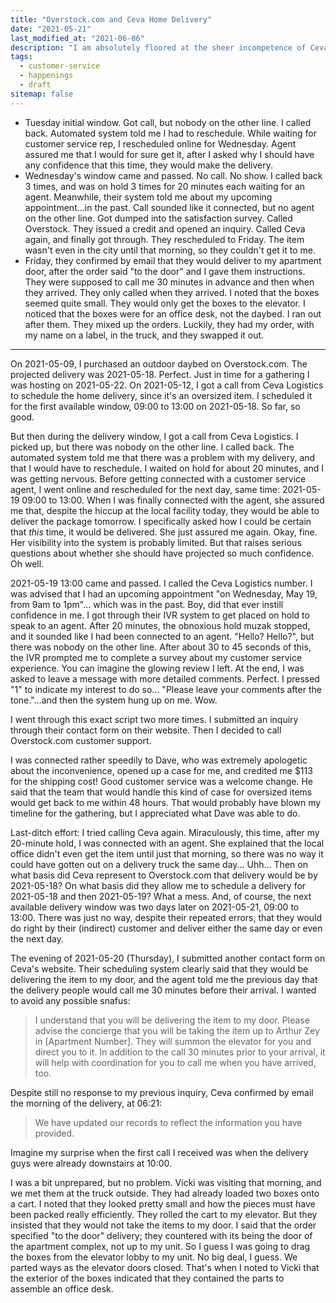 ```yaml
---
title: "Overstock.com and Ceva Home Delivery"
date: "2021-05-21"
last_modified_at: "2021-06-06"
description: "I am absolutely floored at the sheer incompetence of Ceva Home Delivery."
tags:
  - customer-service
  - happenings
  - draft
sitemap: false
---
```


* Tuesday initial window. Got call, but nobody on the other line. I called back. Automated system told me I had to reschedule. While waiting for customer service rep, I rescheduled online for Wednesday. Agent assured me that I would for sure get it, after I asked why I should have any confidence that this time, they would make the delivery.
* Wednesday's window came and passed. No call. No show. I called back 3 times, and was on hold 3 times for 20 minutes each waiting for an agent. Meanwhile, their system told me about my upcoming appointment...in the past. Call sounded like it connected, but no agent on the other line. Got dumped into the satisfaction survey. Called Overstock. They issued a credit and opened an inquiry. Called Ceva again, and finally got through. They rescheduled to Friday. The item wasn't even in the city until that morning, so they couldn't get it to me.
* Friday, they confirmed by email that they would deliver to my apartment door, after the order said "to the door" and I gave them instructions. They were supposed to call me 30 minutes in advance and then when they arrived. They only called when they arrived. I noted that the boxes seemed quite small. They would only get the boxes to the elevator. I noticed that the boxes were for an office desk, not the daybed. I ran out after them. They mixed up the orders. Luckily, they had my order, with my name on a label, in the truck, and they swapped it out.

----

On 2021-05-09, I purchased an outdoor daybed on Overstock.com. The projected delivery was 2021-05-18. Perfect. Just in time for a gathering I was hosting on 2021-05-22. On 2021-05-12, I got a call from Ceva Logistics to schedule the home delivery, since it's an oversized item. I scheduled it for the first available window, 09:00 to 13:00 on 2021-05-18. So far, so good.

But then during the delivery window, I got a call from Ceva Logistics. I picked up, but there was nobody on the other line. I called back. The automated system told me that there was a problem with my delivery, and that I would have to reschedule. I waited on hold for about 20 minutes, and I was getting nervous. Before getting connected with a customer service agent, I went online and rescheduled for the next day, same time: 2021-05-19 09:00 to 13:00. When I was finally connected with the agent, she assured me that, despite the hiccup at the local facility today, they would be able to deliver the package tomorrow. I specifically asked how I could be certain that _this_ time, it would be delivered. She just assured me again. Okay, fine. Her visibility into the system is probably limited. But that raises serious questions about whether she should have projected so much confidence. Oh well.

2021-05-19 13:00 came and passed. I called the Ceva Logistics number. I was advised that I had an upcoming appointment "on Wednesday, May 19, from 9am to 1pm"... which was in the past. Boy, did that ever instill confidence in me. I got through their IVR system to get placed on hold to speak to an agent. After 20 minutes, the obnoxious hold muzak stopped, and it sounded like I had been connected to an agent. "Hello? Hello?", but there was nobody on the other line. After about 30 to 45 seconds of this, the IVR prompted me to complete a survey about my customer service experience. You can imagine the glowing review I left. At the end, I was asked to leave a message with more detailed comments. Perfect. I pressed "1" to indicate my interest to do so... "Please leave your comments after the tone."...and then the system hung up on me. Wow.

I went through this exact script two more times. I submitted an inquiry through their contact form on their website. Then I decided to call Overstock.com customer support.

I was connected rather speedily to Dave, who was extremely apologetic about the inconvenience, opened up a case for me, and credited me $113 for the shipping cost! Good customer service was a welcome change. He said that the team that would handle this kind of case for oversized items would get back to me within 48 hours. That would probably have blown my timeline for the gathering, but I appreciated what Dave was able to do.

Last-ditch effort: I tried calling Ceva again. Miraculously, this time, after my 20-minute hold, I was connected with an agent. She explained that the local office didn't even get the item until just that morning, so there was no way it could have gotten out on a delivery truck the same day... Uhh... Then on what basis did Ceva represent to Overstock.com that delivery would be by 2021-05-18? On what basis did they allow me to schedule a delivery for 2021-05-18 and then 2021-05-19? What a mess. And, of course, the next available delivery window was two days later on 2021-05-21, 09:00 to 13:00. There was just no way, despite their repeated errors, that they would do right by their (indirect) customer and deliver either the same day or even the next day.

The evening of 2021-05-20 (Thursday), I submitted another contact form on Ceva's website. Their scheduling system clearly said that they would be delivering the item to my door, and the agent told me the previous day that the delivery people would call me 30 minutes before their arrival. I wanted to avoid any possible snafus:

> I understand that you will be delivering the item to my door. Please advise the concierge that you will be taking the item up to Arthur Zey in [Apartment Number]. They will summon the elevator for you and direct you to it. In addition to the call 30 minutes prior to your arrival, it will help with coordination for you to call me when you have arrived, too.

Despite still no response to my previous inquiry, Ceva confirmed by email the morning of the delivery, at 06:21:

> We have updated our records to reflect the information you have provided.

Imagine my surprise when the first call I received was when the delivery guys were already downstairs at 10:00.

I was a bit unprepared, but no problem. Vicki was visiting that morning, and we met them at the truck outside. They had already loaded two boxes onto a cart. I noted that they looked pretty small and how the pieces must have been packed really efficiently. They rolled the cart to my elevator. But they insisted that they would not take the items to my door. I said that the order specified "to the door" delivery; they countered with its being the door of the apartment complex, not up to my unit. So I guess I was going to drag the boxes from the elevator lobby to my unit. No big deal, I guess. We parted ways as the elevator doors closed. That's when I noted to Vicki that the exterior of the boxes indicated that they contained the parts to assemble an office desk.
